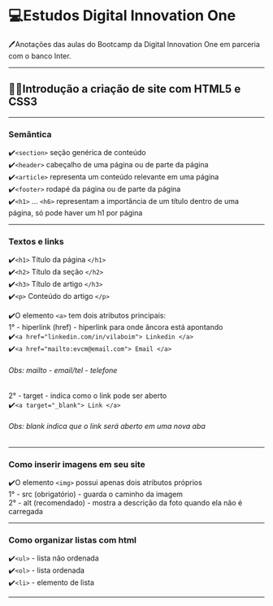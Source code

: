 # 💻Estudos Digital Innovation One

🖊️Anotações das aulas do Bootcamp da Digital Innovation One em parceria com o banco Inter. 

---

## 👩‍💻Introdução a criação de site com HTML5 e CSS3

---

### Semântica

✔️`<section>` seção genérica de conteúdo <br>
✔️`<header>` cabeçalho de uma página ou de parte da página <br>
✔️`<article>` representa um conteúdo relevante em uma página <br>
✔️`<footer>`  rodapé da página ou de parte da página <br>
✔️`<h1>` ... `<h6>` representam a importância de um título dentro de uma página, só pode haver um h1 por página <br>

---

### Textos e links 

✔️`<h1>` Título da página `</h1>` <br>
✔️`<h2>` Título da seção `</h2>` <br>
✔️`<h3>` Título de artigo `</h3>` <br>
✔️`<p>` Conteúdo do artigo `</p>` <br>

✔️O elemento `<a>` tem dois atributos principais: <br>
1° - hiperlink (href) - hiperlink para onde âncora está apontando <br>
✔️`<a href="linkedin.com/in/vilaboim"> Linkedin </a>` <br>
✔️`<a href="mailto:evcm@email.com"> Email </a>` <br>

###### Obs: mailto - email/tel - telefone <br>

2° - target - indica como o link pode ser aberto <br>
✔️`<a target="_blank"> Link </a>` <br>

###### Obs: blank indica que o link será aberto em uma nova aba <br>

---

### Como inserir imagens em seu site

✔️O elemento `<img>` possui apenas dois atributos próprios <br>
1° - src (obrigatório) - guarda o caminho da imagem <br>
2° - alt (recomendado) - mostra a descrição da foto quando ela não é carregada <br>

---

### Como organizar listas com html

✔️`<ul>` - lista não ordenada <br>
✔️`<ol>` - lista ordenada <br>
✔️`<li>` - elemento de lista <br>

---





